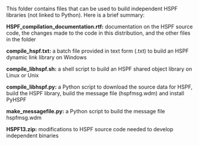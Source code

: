 This folder contains files that can be used to build independent HSPF libraries (not linked to Python). Here is a brief summary:

**HSPF_compilation_documentation.rtf:** documentation on the HSPF source code, the changes made to the code in this distribution, and the other files in the folder

**compile_hspf.txt:** a batch file provided in text form (.txt) to build an HSPF dynamic link library on Windows

**compile_libhspf.sh:** a shell script to build an HSPF shared object library on Linux or Unix

**compile_libhspf.py:** a Python script to download the source data for HSPF, build the HSPF library, build the message file (hspfmsg.wdm) and install PyHSPF

**make_messagefile.py:** a Python script to build the message file hspfmsg.wdm

**HSPF13.zip:** modifications to HSPF source code needed to develop independent binaries